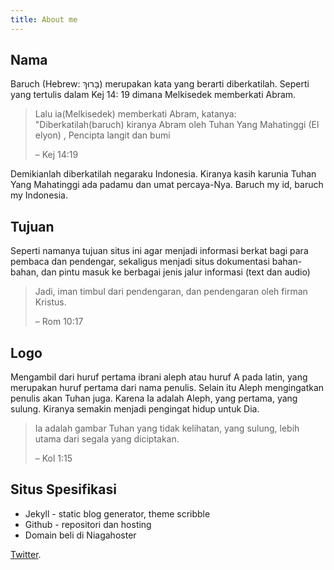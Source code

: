```yaml
---
title: About me
---
```


## Nama
Baruch (Hebrew: בָּרוּךְ‎) merupakan kata yang berarti diberkatilah. Seperti yang tertulis dalam  Kej 14: 19 dimana Melkisedek memberkati Abram. 

> Lalu ia(Melkisedek) memberkati Abram, katanya: "Diberkatilah(baruch) kiranya Abram oleh Tuhan Yang Mahatinggi (El elyon) , Pencipta langit dan bumi
>
> – Kej 14:19

Demikianlah diberkatilah negaraku Indonesia. Kiranya kasih karunia Tuhan Yang Mahatinggi ada padamu dan umat percaya-Nya. Baruch my id, baruch my Indonesia. 

## Tujuan
Seperti namanya tujuan situs ini agar menjadi informasi berkat bagi para pembaca dan pendengar, sekaligus menjadi situs dokumentasi bahan-bahan, dan pintu masuk ke berbagai jenis jalur informasi (text dan audio) 

> Jadi, iman timbul dari pendengaran, dan pendengaran oleh firman Kristus.
>
> – Rom 10:17 

## Logo
Mengambil dari huruf pertama ibrani aleph atau huruf A pada latin, yang merupakan huruf pertama dari nama penulis. Selain itu Aleph mengingatkan penulis akan Tuhan juga. Karena Ia adalah Aleph, yang pertama, yang sulung. Kiranya semakin menjadi pengingat hidup untuk Dia. 

> Ia adalah gambar Tuhan yang tidak kelihatan, yang sulung, lebih utama dari segala yang diciptakan. 
> 
> – Kol 1:15 


## Situs Spesifikasi
+ Jekyll - static blog generator, theme scribble
+ Github - repositori dan hosting
+ Domain beli di Niagahoster

[Twitter](https://twitter.com/mudahbertumbuh).

